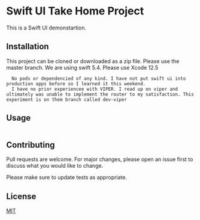 
# Swift UI Take Home Project

This is a Swift UI demonstartion.

## Installation

This project can be cloned or downloaded as a zip file. Please use the master branch.
We are using swift 5.4. Please use Xcode 12.5

```pleaa
  No pods or dependencied of any kind. I have not put swift ui into production apps before so I learned it this weekend. 
  I have no prior experiencee with VIPER. I read up on viper and ultimately was unable to implement the router to my satisfaction. This experiment is on them branch called dev-viper
```

## Usage

```Just 3 screens including Page 1, Page 2 and a logout modal.
```

## Contributing
Pull requests are welcome. For major changes, please open an issue first to discuss what you would like to change.

Please make sure to update tests as appropriate.

## License
[MIT](https://choosealicense.com/licenses/mit/)
